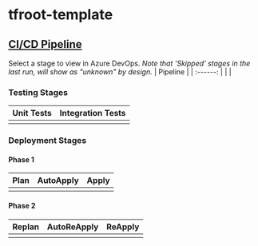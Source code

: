 # tfroot-template
## [CI/CD Pipeline](link_to_pipeline)
Select a stage to view in Azure DevOps. *Note that 'Skipped' stages in the last run, will show as "unknown" by design.*
| Pipeline |
| :------: |
|          |
### Testing Stages
| Unit Tests | Integration Tests |
| :--------: | :---------------: |
|            |                   |
### Deployment Stages
#### Phase 1
| Plan  | AutoApply | Apply |
| :---: | :-------: | :---: |
|       |           |       |
#### Phase 2
| Replan | AutoReApply | ReApply |
| :----: | :---------: | :-----: |
|        |             |         |
